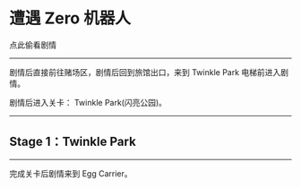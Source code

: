 # 遭遇 Zero 机器人

点此偷看剧情

---

剧情后直接前往赌场区，剧情后回到旅馆出口，来到 Twinkle Park 电梯前进入剧情。

剧情后进入关卡： Twinkle Park\(闪亮公园\)。

---

## Stage 1：Twinkle Park

---

完成关卡后剧情来到 Egg Carrier。

